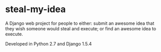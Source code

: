 steal-my-idea
=============

A Django web project for people to either: submit an awesome idea that they wish someone would steal and execute; or find an awesome idea to execute.

Developed in Python 2.7 and Django 1.5.4
